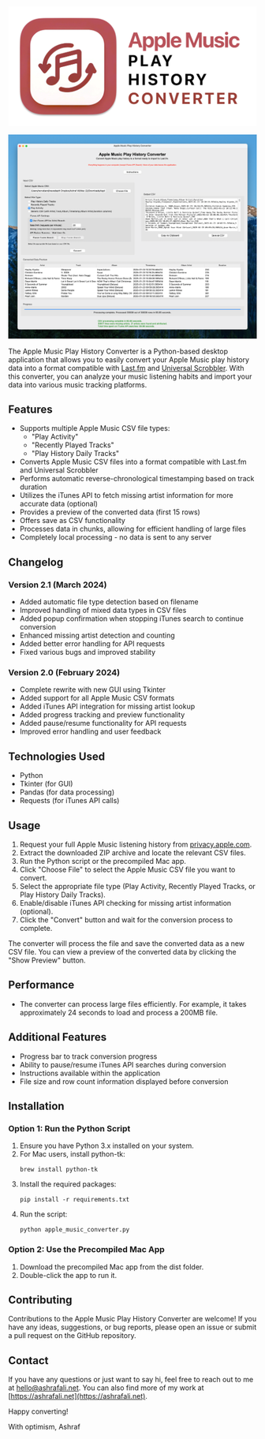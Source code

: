 ![Apple Music Play History Converter](images/aphc_logo.png)

![Version 2.1 built with Python](images/screenshot-v2.png)

The Apple Music Play History Converter is a Python-based desktop application that allows you to easily convert your Apple Music play history data into a format compatible with [Last.fm](https://last.fm/) and [Universal Scrobbler](https://universalscrobbler.com/). With this converter, you can analyze your music listening habits and import your data into various music tracking platforms.

## Features

- Supports multiple Apple Music CSV file types:
  - "Play Activity"
  - "Recently Played Tracks"
  - "Play History Daily Tracks"
- Converts Apple Music CSV files into a format compatible with Last.fm and Universal Scrobbler
- Performs automatic reverse-chronological timestamping based on track duration
- Utilizes the iTunes API to fetch missing artist information for more accurate data (optional)
- Provides a preview of the converted data (first 15 rows)
- Offers save as CSV functionality
- Processes data in chunks, allowing for efficient handling of large files
- Completely local processing - no data is sent to any server

## Changelog

### Version 2.1 (March 2024)
- Added automatic file type detection based on filename
- Improved handling of mixed data types in CSV files
- Added popup confirmation when stopping iTunes search to continue conversion
- Enhanced missing artist detection and counting
- Added better error handling for API requests
- Fixed various bugs and improved stability

### Version 2.0 (February 2024)
- Complete rewrite with new GUI using Tkinter
- Added support for all Apple Music CSV formats
- Added iTunes API integration for missing artist lookup
- Added progress tracking and preview functionality
- Added pause/resume functionality for API requests
- Improved error handling and user feedback

## Technologies Used

- Python
- Tkinter (for GUI)
- Pandas (for data processing)
- Requests (for iTunes API calls)

## Usage

1. Request your full Apple Music listening history from [privacy.apple.com](https://privacy.apple.com/).
2. Extract the downloaded ZIP archive and locate the relevant CSV files.
3. Run the Python script or the precompiled Mac app.
4. Click "Choose File" to select the Apple Music CSV file you want to convert.
5. Select the appropriate file type (Play Activity, Recently Played Tracks, or Play History Daily Tracks).
6. Enable/disable iTunes API checking for missing artist information (optional).
7. Click the "Convert" button and wait for the conversion process to complete.

The converter will process the file and save the converted data as a new CSV file. You can view a preview of the converted data by clicking the "Show Preview" button.

## Performance

- The converter can process large files efficiently. For example, it takes approximately 24 seconds to load and process a 200MB file.

## Additional Features

- Progress bar to track conversion progress
- Ability to pause/resume iTunes API searches during conversion
- Instructions available within the application
- File size and row count information displayed before conversion

## Installation

### Option 1: Run the Python Script

1. Ensure you have Python 3.x installed on your system.
2. For Mac users, install python-tk:
   ```
   brew install python-tk
   ```
3. Install the required packages:
   ```
   pip install -r requirements.txt
   ```
4. Run the script:
   ```
   python apple_music_converter.py
   ```

### Option 2: Use the Precompiled Mac App

1. Download the precompiled Mac app from the dist folder.
2. Double-click the app to run it.

## Contributing

Contributions to the Apple Music Play History Converter are welcome! If you have any ideas, suggestions, or bug reports, please open an issue or submit a pull request on the GitHub repository.

## Contact

If you have any questions or just want to say hi, feel free to reach out to me at hello@ashrafali.net. You can also find more of my work at [https://ashrafali.net](https://ashrafali.net).

Happy converting!

With optimism,
Ashraf
